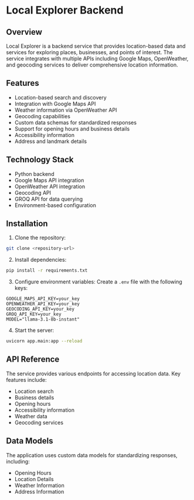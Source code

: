 # Local Explorer Backend

## Overview
Local Explorer is a backend service that provides location-based data and services for exploring places, businesses, and points of interest. The service integrates with multiple APIs including Google Maps, OpenWeather, and geocoding services to deliver comprehensive location information.

## Features
- Location-based search and discovery
- Integration with Google Maps API
- Weather information via OpenWeather API 
- Geocoding capabilities
- Custom data schemas for standardized responses
- Support for opening hours and business details
- Accessibility information
- Address and landmark details

## Technology Stack
- Python backend
- Google Maps API integration
- OpenWeather API integration
- Geocoding API
- GROQ API for data querying
- Environment-based configuration

## Installation

1. Clone the repository:
```bash
git clone <repository-url>
```

2. Install dependencies:
```bash
pip install -r requirements.txt
```

3. Configure environment variables:
Create a `.env` file with the following keys:
```
GOOGLE_MAPS_API_KEY=your_key
OPENWEATHER_API_KEY=your_key 
GEOCODING_API_KEY=your_key
GROQ_API_KEY=your_key
MODEL="llama-3.1-8b-instant"
```

4. Start the server:
```bash
uvicorn app.main:app --reload
```

## API Reference

The service provides various endpoints for accessing location data. Key features include:

- Location search
- Business details
- Opening hours
- Accessibility information
- Weather data
- Geocoding services

## Data Models

The application uses custom data models for standardizing responses, including:

- Opening Hours
- Location Details
- Weather Information
- Address Information

